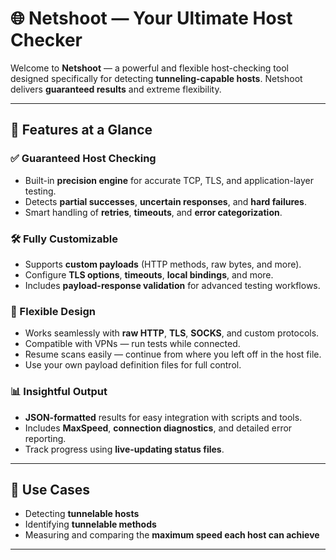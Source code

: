 # 🌐 Netshoot — Your Ultimate Host Checker

Welcome to **Netshoot** — a powerful and flexible host-checking tool designed specifically for detecting **tunneling-capable hosts**. Netshoot delivers **guaranteed results** and extreme flexibility.

---

## 🚀 Features at a Glance

### ✅ Guaranteed Host Checking

- Built-in **precision engine** for accurate TCP, TLS, and application-layer testing.
- Detects **partial successes**, **uncertain responses**, and **hard failures**.
- Smart handling of **retries**, **timeouts**, and **error categorization**.

### 🛠️ Fully Customizable

- Supports **custom payloads** (HTTP methods, raw bytes, and more).
- Configure **TLS options**, **timeouts**, **local bindings**, and more.
- Includes **payload-response validation** for advanced testing workflows.

### 🌈 Flexible Design

- Works seamlessly with **raw HTTP**, **TLS**, **SOCKS**, and custom protocols.
- Compatible with VPNs — run tests while connected.
- Resume scans easily — continue from where you left off in the host file.
- Use your own payload definition files for full control.

### 📊 Insightful Output

- **JSON-formatted** results for easy integration with scripts and tools.
- Includes **MaxSpeed**, **connection diagnostics**, and detailed error reporting.
- Track progress using **live-updating status files**.

---

## 🧩 Use Cases

- Detecting **tunnelable hosts**
- Identifying **tunnelable methods**
- Measuring and comparing the **maximum speed each host can achieve**

---
